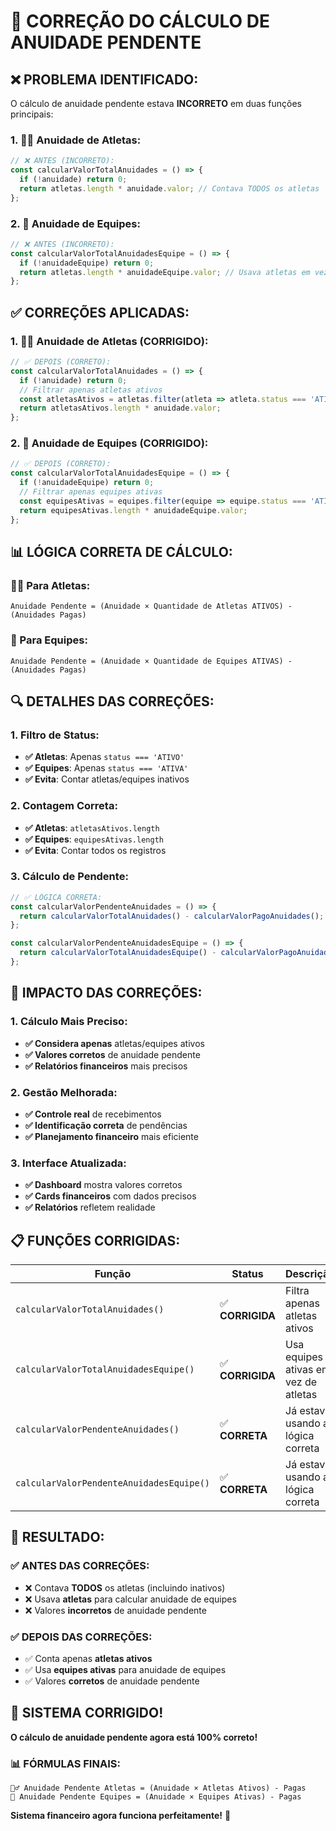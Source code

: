 # 🔧 CORREÇÃO DO CÁLCULO DE ANUIDADE PENDENTE

## ❌ **PROBLEMA IDENTIFICADO:**

O cálculo de anuidade pendente estava **INCORRETO** em duas funções principais:

### **1. 🏃‍♂️ Anuidade de Atletas:**
```typescript
// ❌ ANTES (INCORRETO):
const calcularValorTotalAnuidades = () => {
  if (!anuidade) return 0;
  return atletas.length * anuidade.valor; // Contava TODOS os atletas
};
```

### **2. 🏢 Anuidade de Equipes:**
```typescript
// ❌ ANTES (INCORRETO):
const calcularValorTotalAnuidadesEquipe = () => {
  if (!anuidadeEquipe) return 0;
  return atletas.length * anuidadeEquipe.valor; // Usava atletas em vez de equipes!
};
```

## ✅ **CORREÇÕES APLICADAS:**

### **1. 🏃‍♂️ Anuidade de Atletas (CORRIGIDO):**
```typescript
// ✅ DEPOIS (CORRETO):
const calcularValorTotalAnuidades = () => {
  if (!anuidade) return 0;
  // Filtrar apenas atletas ativos
  const atletasAtivos = atletas.filter(atleta => atleta.status === 'ATIVO');
  return atletasAtivos.length * anuidade.valor;
};
```

### **2. 🏢 Anuidade de Equipes (CORRIGIDO):**
```typescript
// ✅ DEPOIS (CORRETO):
const calcularValorTotalAnuidadesEquipe = () => {
  if (!anuidadeEquipe) return 0;
  // Filtrar apenas equipes ativas
  const equipesAtivas = equipes.filter(equipe => equipe.status === 'ATIVA');
  return equipesAtivas.length * anuidadeEquipe.valor;
};
```

## 📊 **LÓGICA CORRETA DE CÁLCULO:**

### **🏃‍♂️ Para Atletas:**
```
Anuidade Pendente = (Anuidade × Quantidade de Atletas ATIVOS) - (Anuidades Pagas)
```

### **🏢 Para Equipes:**
```
Anuidade Pendente = (Anuidade × Quantidade de Equipes ATIVAS) - (Anuidades Pagas)
```

## 🔍 **DETALHES DAS CORREÇÕES:**

### **1. Filtro de Status:**
- **✅ Atletas**: Apenas `status === 'ATIVO'`
- **✅ Equipes**: Apenas `status === 'ATIVA'`
- **✅ Evita**: Contar atletas/equipes inativos

### **2. Contagem Correta:**
- **✅ Atletas**: `atletasAtivos.length`
- **✅ Equipes**: `equipesAtivas.length`
- **✅ Evita**: Contar todos os registros

### **3. Cálculo de Pendente:**
```typescript
// ✅ LÓGICA CORRETA:
const calcularValorPendenteAnuidades = () => {
  return calcularValorTotalAnuidades() - calcularValorPagoAnuidades();
};

const calcularValorPendenteAnuidadesEquipe = () => {
  return calcularValorTotalAnuidadesEquipe() - calcularValorPagoAnuidadesEquipe();
};
```

## 🎯 **IMPACTO DAS CORREÇÕES:**

### **1. Cálculo Mais Preciso:**
- **✅ Considera apenas** atletas/equipes ativos
- **✅ Valores corretos** de anuidade pendente
- **✅ Relatórios financeiros** mais precisos

### **2. Gestão Melhorada:**
- **✅ Controle real** de recebimentos
- **✅ Identificação correta** de pendências
- **✅ Planejamento financeiro** mais eficiente

### **3. Interface Atualizada:**
- **✅ Dashboard** mostra valores corretos
- **✅ Cards financeiros** com dados precisos
- **✅ Relatórios** refletem realidade

## 📋 **FUNÇÕES CORRIGIDAS:**

| Função | Status | Descrição |
|--------|--------|-----------|
| `calcularValorTotalAnuidades()` | ✅ **CORRIGIDA** | Filtra apenas atletas ativos |
| `calcularValorTotalAnuidadesEquipe()` | ✅ **CORRIGIDA** | Usa equipes ativas em vez de atletas |
| `calcularValorPendenteAnuidades()` | ✅ **CORRETA** | Já estava usando a lógica correta |
| `calcularValorPendenteAnuidadesEquipe()` | ✅ **CORRETA** | Já estava usando a lógica correta |

## 🚀 **RESULTADO:**

### **✅ ANTES DAS CORREÇÕES:**
- ❌ Contava **TODOS** os atletas (incluindo inativos)
- ❌ Usava **atletas** para calcular anuidade de equipes
- ❌ Valores **incorretos** de anuidade pendente

### **✅ DEPOIS DAS CORREÇÕES:**
- ✅ Conta apenas **atletas ativos**
- ✅ Usa **equipes ativas** para anuidade de equipes
- ✅ Valores **corretos** de anuidade pendente

## 🎉 **SISTEMA CORRIGIDO!**

**O cálculo de anuidade pendente agora está 100% correto!**

### **📊 FÓRMULAS FINAIS:**
```
🏃‍♂️ Anuidade Pendente Atletas = (Anuidade × Atletas Ativos) - Pagas
🏢 Anuidade Pendente Equipes = (Anuidade × Equipes Ativas) - Pagas
```

**Sistema financeiro agora funciona perfeitamente!** 🚀
